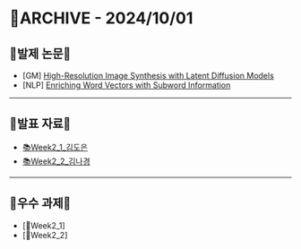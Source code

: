 # 📁ARCHIVE - 2024/10/01

## 💚발제 논문💚  
- [GM] [High-Resolution Image Synthesis with Latent Diffusion Models](https://arxiv.org/pdf/2112.10752)
- [NLP] [Enriching Word Vectors with Subword Information](https://arxiv.org/abs/1607.04606)
---

## 💚발표 자료💚
- [📚Week2_1_김도은](https://github.com/user-attachments/files/17197778/Week2_1_.pdf)
- [📚Week2_2_김나경](https://github.com/user-attachments/files/17198900/Week2_2_.pdf)

---

## 💚우수 과제💚
- [🌟Week2_1]
- [🌟Week2_2]
